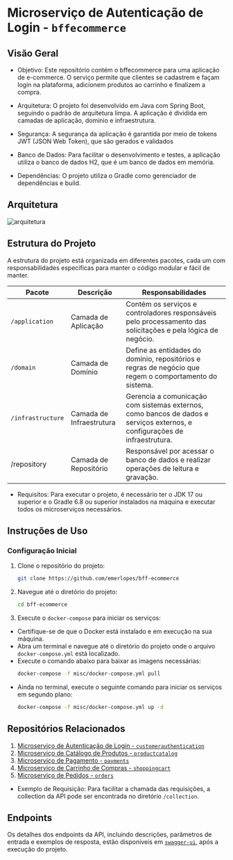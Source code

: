 # Microserviço de Autenticação de Login - `bffecommerce`

## Visão Geral

- Objetivo: Este repositório contém o bffecommerce para uma aplicação de e-commerce. O serviço
  permite que clientes se cadastrem e façam login na plataforma, adicionem produtos ao carrinho e finalizem a compra.

- Arquitetura: O projeto foi desenvolvido em Java com Spring Boot, seguindo o padrão de arquitetura limpa. A aplicação
  é dividida em camadas de aplicação, domínio e infraestrutura.

- Segurança: A segurança da aplicação é garantida por meio de tokens JWT (JSON Web Token), que são gerados e validados

- Banco de Dados: Para facilitar o desenvolvimento e testes, a aplicação utiliza o banco de dados H2, que é um banco de
  dados em memória.

- Dependências: O projeto utiliza o Gradle como gerenciador de dependências e build.

## Arquitetura

![arquitetura](./docs/images/desenho-solucao.drawio.png)

## Estrutura do Projeto

A estrutura do projeto está organizada em diferentes pacotes, cada um com responsabilidades específicas para manter o
código modular e fácil de manter.

| Pacote            | Descrição                | Responsabilidades                                                                                                          |
|-------------------|--------------------------|----------------------------------------------------------------------------------------------------------------------------|
| `/application`    | Camada de Aplicação      | Contém os serviços e controladores responsáveis pelo processamento das solicitações e pela lógica de negócio.              |
| `/domain`         | Camada de Domínio        | Define as entidades do domínio, repositórios e regras de negócio que regem o comportamento do sistema.                     |
| `/infrastructure` | Camada de Infraestrutura | Gerencia a comunicação com sistemas externos, como bancos de dados e serviços externos, e configurações de infraestrutura. |
| /repository       | Camada de Repositório    | Responsável por acessar o banco de dados e realizar operações de leitura e gravação.                                       |

- Requisitos: Para executar o projeto, é necessário ter o JDK 17 ou superior e o Gradle 6.8 ou superior instalados na
  máquina e executar todos os microserviços necessários.

## Instruções de Uso

### Configuração Inicial

1. Clone o repositório do projeto:
    ```bash
    git clone https://github.com/emerlopes/bff-ecommerce
    ```

2. Navegue até o diretório do projeto:
    ```bash
    cd bff-ecommerce
    ```

3. Execute o `docker-compose` para iniciar os serviços:

- Certifique-se de que o Docker está instalado e em execução na sua máquina.
- Abra um terminal e navegue até o diretório do projeto onde o arquivo `docker-compose.yml` está localizado.
- Execute o comando abaixo para baixar as imagens necessárias:
    ```bash
    docker-compose -f misc/docker-compose.yml pull
    ```
- Ainda no terminal, execute o seguinte comando para iniciar os serviços em segundo plano:
    ```bash
    docker-compose -f misc/docker-compose.yml up -d
    ```

## Repositórios Relacionados

1. [Microserviço de Autenticação de Login - `customerauthentication`](https://github.com/emerlopes/customerauthentication)
2. [Microserviço de Catálogo de Produtos - `productcatalog`](https://github.com/emerlopes/itemmanagement)
3. [Microserviço de Pagamento - `payments`](https://github.com/emerlopes/payments)
4. [Microserviço de Carrinho de Compras - `shoppingcart`](https://github.com/emerlopes/shoppingcart)
5. [Microserviço de Pedidos - `orders`](https://github.com/emerlopes/shoppingcart)

- Exemplo de Requisição: Para facilitar a chamada das requisições, a collection da API pode ser encontrada no diretório
  `/collection`.

## Endpoints

Os detalhes dos endpoints da API, incluindo descrições, parâmetros de entrada e exemplos de resposta, estão disponíveis
em [`swagger-ui`](http://localhost:8080/swagger-ui/index.html#/), após a execução do projeto.

